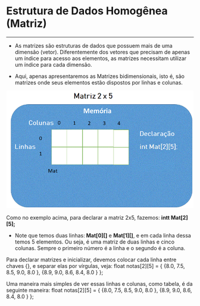 # Estrutura de Dados Homogênea (Matriz)
---
+ As matrizes são estruturas de dados que possuem mais de uma dimensão (vetor). Diferentemente dos vetores que precisam de apenas um índice para acesso aos elementos, as matrizes necessitam utilizar um índice para cada dimensão.

+ Aqui, apenas apresentaremos as Matrizes bidimensionais, isto é, são matrizes onde seus elementos estão dispostos por linhas e colunas.

![programa](/markdowns/matriz.gif)

Como no exemplo acima, para  declarar a matriz 2x5, fazemos:
<b>intt Mat[2][5];</b>

+ Note que temos duas linhas:<b> Mat[0][]</b> e <b>Mat[1][]</b>, e em cada linha dessa temos 5 elementos.
Ou seja, é uma matriz de duas linhas e cinco colunas. Sempre o primeiro número é a linha e o segundo é a coluna.

Para declarar matrizes e inicializar, devemos colocar cada linha entre chaves {}, e separar elas por vírgulas, veja:
float notas[2][5] = { {8.0, 7.5, 8.5, 9.0, 8.0 }, {8.9, 9.0, 8.6, 8.4, 8.0 } };

Uma maneira mais simples de ver essas linhas e colunas, como tabela, é da seguinte maneira:
float notas[2][5] = { {8.0, 7.5, 8.5, 9.0, 8.0 },
                              {8.9, 9.0, 8.6, 8.4, 8.0 } };

